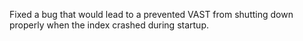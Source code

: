 Fixed a bug that would lead to a prevented VAST from shutting
down properly when the index crashed during startup.
